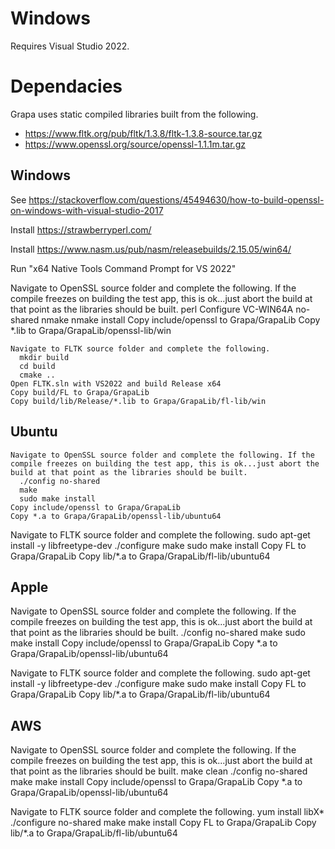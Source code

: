
# Windows

Requires Visual Studio 2022.

# Dependacies

Grapa uses static compiled libraries built from the following. 

- https://www.fltk.org/pub/fltk/1.3.8/fltk-1.3.8-source.tar.gz
- https://www.openssl.org/source/openssl-1.1.1m.tar.gz

## Windows
See https://stackoverflow.com/questions/45494630/how-to-build-openssl-on-windows-with-visual-studio-2017

Install https://strawberryperl.com/

Install https://www.nasm.us/pub/nasm/releasebuilds/2.15.05/win64/

Run "x64 Native Tools Command Prompt for VS 2022"

Navigate to OpenSSL source folder and complete the following. If the compile freezes on building the test app, this is ok...just abort the build at that point as the libraries should be built.
perl Configure VC-WIN64A no-shared
nmake
nmake install
Copy include/openssl to Grapa/GrapaLib
Copy *.lib to Grapa/GrapaLib/openssl-lib/win

```
Navigate to FLTK source folder and complete the following.
  mkdir build
  cd build
  cmake ..
Open FLTK.sln with VS2022 and build Release x64
Copy build/FL to Grapa/GrapaLib
Copy build/lib/Release/*.lib to Grapa/GrapaLib/fl-lib/win
```

## Ubuntu

```
Navigate to OpenSSL source folder and complete the following. If the compile freezes on building the test app, this is ok...just abort the build at that point as the libraries should be built.
  ./config no-shared
  make
  sudo make install
Copy include/openssl to Grapa/GrapaLib
Copy *.a to Grapa/GrapaLib/openssl-lib/ubuntu64
```

Navigate to FLTK source folder and complete the following.
sudo apt-get install -y libfreetype-dev
./configure
make
sudo make install
Copy FL to Grapa/GrapaLib
Copy lib/*.a to Grapa/GrapaLib/fl-lib/ubuntu64

## Apple

Navigate to OpenSSL source folder and complete the following. If the compile freezes on building the test app, this is ok...just abort the build at that point as the libraries should be built.
./config no-shared
make
sudo make install
Copy include/openssl to Grapa/GrapaLib
Copy *.a to Grapa/GrapaLib/openssl-lib/ubuntu64

Navigate to FLTK source folder and complete the following.
sudo apt-get install -y libfreetype-dev
./configure
make
sudo make install
Copy FL to Grapa/GrapaLib
Copy lib/*.a to Grapa/GrapaLib/fl-lib/ubuntu64

## AWS

Navigate to OpenSSL source folder and complete the following. If the compile freezes on building the test app, this is ok...just abort the build at that point as the libraries should be built.
make clean
./config no-shared
make
make install
Copy include/openssl to Grapa/GrapaLib
Copy *.a to Grapa/GrapaLib/openssl-lib/ubuntu64

Navigate to FLTK source folder and complete the following.
yum install libX*
./configure no-shared
make
make install
Copy FL to Grapa/GrapaLib
Copy lib/*.a to Grapa/GrapaLib/fl-lib/ubuntu64
